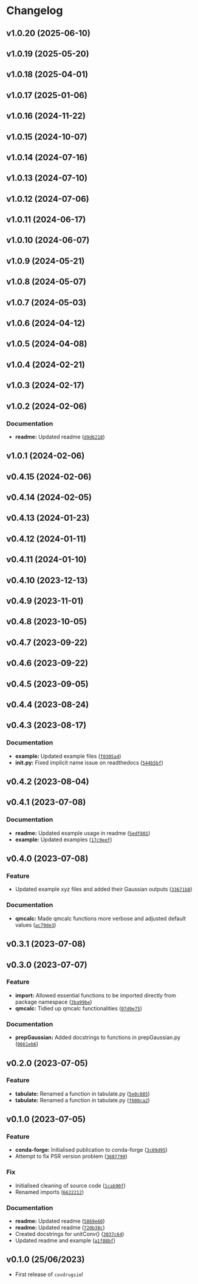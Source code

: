 # Changelog

<!--next-version-placeholder-->

## v1.0.20 (2025-06-10)



## v1.0.19 (2025-05-20)



## v1.0.18 (2025-04-01)



## v1.0.17 (2025-01-06)



## v1.0.16 (2024-11-22)



## v1.0.15 (2024-10-07)



## v1.0.14 (2024-07-16)



## v1.0.13 (2024-07-10)



## v1.0.12 (2024-07-06)



## v1.0.11 (2024-06-17)



## v1.0.10 (2024-06-07)



## v1.0.9 (2024-05-21)



## v1.0.8 (2024-05-07)



## v1.0.7 (2024-05-03)



## v1.0.6 (2024-04-12)



## v1.0.5 (2024-04-08)



## v1.0.4 (2024-02-21)



## v1.0.3 (2024-02-17)



## v1.0.2 (2024-02-06)

### Documentation

* **readme:** Updated readme ([`d9d6218`](https://github.com/Jon-Ting/covdrugsim/commit/d9d6218b9dd003b86886d678a948545a0ad192f0))

## v1.0.1 (2024-02-06)



## v0.4.15 (2024-02-06)



## v0.4.14 (2024-02-05)



## v0.4.13 (2024-01-23)



## v0.4.12 (2024-01-11)



## v0.4.11 (2024-01-10)



## v0.4.10 (2023-12-13)



## v0.4.9 (2023-11-01)



## v0.4.8 (2023-10-05)



## v0.4.7 (2023-09-22)



## v0.4.6 (2023-09-22)



## v0.4.5 (2023-09-05)



## v0.4.4 (2023-08-24)



## v0.4.3 (2023-08-17)

### Documentation

* **example:** Updated example files ([`f0305a4`](https://github.com/Jon-Ting/covdrugsim/commit/f0305a4a41d28af6cfe8bc5dfd60a8e2dfe3d50c))
* **__init__.py:** Fixed implicit name issue on readthedocs ([`544b5bf`](https://github.com/Jon-Ting/covdrugsim/commit/544b5bf59f539f49a7d24fbdd5b31a1d108cfc61))

## v0.4.2 (2023-08-04)



## v0.4.1 (2023-07-08)

### Documentation

* **readme:** Updated example usage in readme ([`5edf801`](https://github.com/Jon-Ting/covdrugsim/commit/5edf8015371e30041ecdec021398898320a80842))
* **example:** Updated examples ([`17c9eef`](https://github.com/Jon-Ting/covdrugsim/commit/17c9eefa9255a5569dd356e0daeb160381fa078f))

## v0.4.0 (2023-07-08)

### Feature

* Updated example xyz files and added their Gaussian outputs ([`33671b8`](https://github.com/Jon-Ting/covdrugsim/commit/33671b8fb687af9d9efe1e2711c556ed9d4cced8))

### Documentation

* **qmcalc:** Made qmcalc functions more verbose and adjusted default values ([`ac79de3`](https://github.com/Jon-Ting/covdrugsim/commit/ac79de331189bed1da7dfa9dc651a7fca745a14d))

## v0.3.1 (2023-07-08)



## v0.3.0 (2023-07-07)

### Feature

* **import:** Allowed essential functions to be imported directly from package namespace ([`3ba99be`](https://github.com/Jon-Ting/covdrugsim/commit/3ba99be4dd55f8356060ef291733e0d333e4ec9d))
* **qmcalc:** Tidied up qmcalc functionalities ([`07d9e75`](https://github.com/Jon-Ting/covdrugsim/commit/07d9e756ac20ba42f8ba5b90ab05d20970d8684c))

### Documentation

* **prepGaussian:** Added docstrings to functions in prepGaussian.py ([`0661eb6`](https://github.com/Jon-Ting/covdrugsim/commit/0661eb63b9b1d22007003ec711d0be99482580b1))

## v0.2.0 (2023-07-05)

### Feature

* **tabulate:** Renamed a function in tabulate.py ([`5e0c885`](https://github.com/Jon-Ting/covdrugsim/commit/5e0c8859e10071c38c6d3bb22b864ede56686739))
* **tabulate:** Renamed a function in tabulate.py ([`f608ca2`](https://github.com/Jon-Ting/covdrugsim/commit/f608ca2151e73a226e4a9634f8cc606ec166d3af))

## v0.1.0 (2023-07-05)

### Feature

* **conda-forge:** Initialised publication to conda-forge ([`3c09d95`](https://github.com/Jon-Ting/covdrugsim/commit/3c09d95fc0c0158756e6d68a198180384188a84f))
* Attempt to fix PSR version problem ([`3607799`](https://github.com/Jon-Ting/covdrugsim/commit/36077992c1869d0e49eaa2a0ce5a30619921b896))

### Fix

* Initialised cleaning of source code ([`1cab90f`](https://github.com/Jon-Ting/covdrugsim/commit/1cab90f86eea9b3373f27e23adec2176637b68a6))
* Renamed imports ([`6622212`](https://github.com/Jon-Ting/covdrugsim/commit/66222124fdd2e24584f493bf32d7a40f358d8637))

### Documentation

* **readme:** Updated readme ([`5869e60`](https://github.com/Jon-Ting/covdrugsim/commit/5869e60731a3429516398c9e8252652022b0f90c))
* **readme:** Updated readme ([`720b38c`](https://github.com/Jon-Ting/covdrugsim/commit/720b38c260b8e3753edf5a05f514acd5d7f7cff4))
* Created docstrings for unitConv() ([`3037c64`](https://github.com/Jon-Ting/covdrugsim/commit/3037c64e0ef69aa2d960fad1a5587f2eb14eda59))
* Updated readme and example ([`a1f88bf`](https://github.com/Jon-Ting/covdrugsim/commit/a1f88bf505c5fe0f3755ce5cf55c97ca11bfb0e9))

## v0.1.0 (25/06/2023)

- First release of `covdrugsim`!